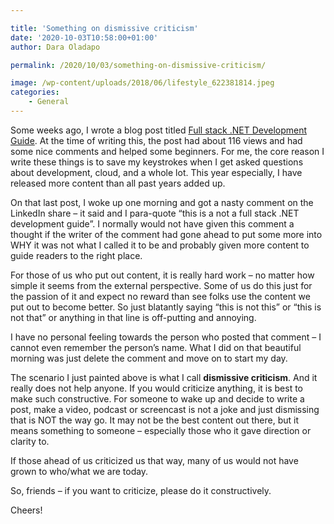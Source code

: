 ```yaml
---

title: 'Something on dismissive criticism'
date: '2020-10-03T10:58:00+01:00'
author: Dara Oladapo

permalink: /2020/10/03/something-on-dismissive-criticism/

image: /wp-content/uploads/2018/06/lifestyle_622381814.jpeg
categories:
    - General
---
```


Some weeks ago, I wrote a blog post titled [Full stack .NET Development Guide](https://daraoladapo.com/full-stack-net-development-guide/). At the time of writing this, the post had about 116 views and had some nice comments and helped some beginners. For me, the core reason I write these things is to save my keystrokes when I get asked questions about development, cloud, and a whole lot. This year especially, I have released more content than all past years added up.

On that last post, I woke up one morning and got a nasty comment on the LinkedIn share – it said and I para-quote “this is a not a full stack .NET development guide”. I normally would not have given this comment a thought if the writer of the comment had gone ahead to put some more into WHY it was not what I called it to be and probably given more content to guide readers to the right place.

For those of us who put out content, it is really hard work – no matter how simple it seems from the external perspective. Some of us do this just for the passion of it and expect no reward than see folks use the content we put out to become better. So just blatantly saying “this is not this” or “this is not that” or anything in that line is off-putting and annoying.

I have no personal feeling towards the person who posted that comment – I cannot even remember the person’s name. What I did on that beautiful morning was just delete the comment and move on to start my day.

The scenario I just painted above is what I call **dismissive criticism**. And it really does not help anyone. If you would criticize anything, it is best to make such constructive. For someone to wake up and decide to write a post, make a video, podcast or screencast is not a joke and just dismissing that is NOT the way go. It may not be the best content out there, but it means something to someone – especially those who it gave direction or clarity to.

If those ahead of us criticized us that way, many of us would not have grown to who/what we are today.

So, friends – if you want to criticize, please do it constructively.

Cheers!
